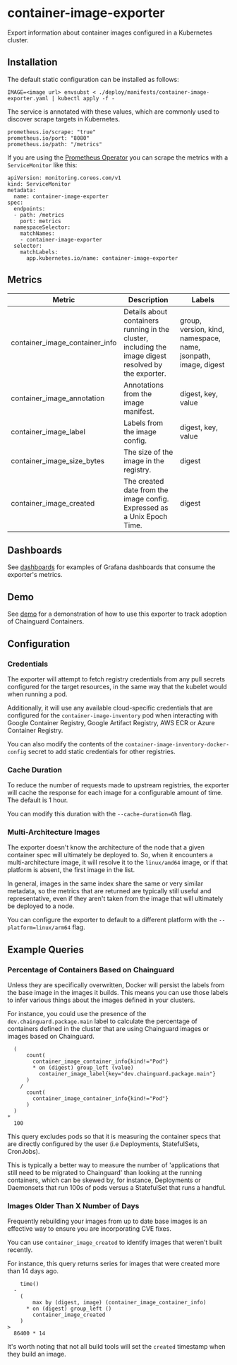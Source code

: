 # container-image-exporter

Export information about container images configured in a Kubernetes cluster.

## Installation

The default static configuration can be installed as follows:

```
IMAGE=<image url> envsubst < ./deploy/manifests/container-image-exporter.yaml | kubectl apply -f -
```

The service is annotated with these values, which are commonly used to discover
scrape targets in Kubernetes.

```
prometheus.io/scrape: "true"
prometheus.io/port: "8080"
prometheus.io/path: "/metrics"
```

If you are using the [Prometheus
Operator](https://github.com/prometheus-operator/prometheus-operator) you can
scrape the metrics with a `ServiceMonitor` like this:

```
apiVersion: monitoring.coreos.com/v1
kind: ServiceMonitor
metadata:
  name: container-image-exporter
spec:
  endpoints:
  - path: /metrics
    port: metrics
  namespaceSelector:
    matchNames:
    - container-image-exporter
  selector:
    matchLabels:
      app.kubernetes.io/name: container-image-exporter
```

## Metrics

| Metric                          | Description                                                                                            | Labels                                                         |
| ------------------------------- | ------------------------------------------------------------------------------------------------------ | -------------------------------------------------------------- |
| container_image_container_info  | Details about containers running in the cluster, including the image digest resolved by the exporter.  | group, version, kind, namespace, name, jsonpath, image, digest |
| container_image_annotation      | Annotations from the image manifest.                                                                   | digest, key, value                                             |
| container_image_label           | Labels from the image config.                                                                          | digest, key, value                                             |
| container_image_size_bytes      | The size of the image in the registry.                                                                 | digest                                                         |
| container_image_created         | The created date from the image config. Expressed as a Unix Epoch Time.                                | digest                                                         |

## Dashboards

See [dashboards](./dashboards) for examples of Grafana dashboards that consume
the exporter's metrics.

## Demo

See [demo](./demo) for a demonstration of how to use this exporter to track
adoption of Chainguard Containers.

## Configuration

### Credentials

The exporter will attempt to fetch registry credentials from any pull secrets
configured for the target resources, in the same way that the kubelet would
when running a pod.

Additionally, it will use any available cloud-specific credentials that are
configured for the `container-image-inventory` pod when interacting with
Google Container Registry, Google Artifact Registry, AWS ECR or Azure
Container Registry.

You can also modify the contents of the
`container-image-inventory-docker-config` secret to add static credentials for
other registries.

### Cache Duration

To reduce the number of requests made to upstream registries, the exporter will
cache the response for each image for a configurable amount of time. The default
is 1 hour.

You can modify this duration with the `--cache-duration=6h` flag.

### Multi-Architecture Images

The exporter doesn't know the architecture of the node that a given container
spec will ultimately be deployed to. So, when it encounters a multi-architecture
image, it will resolve it to the `linux/amd64` image, or if that platform is
absent, the first image in the list.

In general, images in the same index share the same or very similar metadata,
so the metrics that are returned are typically still useful and representative,
even if they aren't taken from the image that will ultimately be deployed to a
node.

You can configure the exporter to default to a different platform with the
`--platform=linux/arm64` flag.

## Example Queries

### Percentage of Containers Based on Chainguard

Unless they are specifically overwritten, Docker will persist the labels from
the base image in the images it builds. This means you can use those labels to
infer various things about the images defined in your clusters.

For instance, you could use the presence of the `dev.chainguard.package.main`
label to calculate the percentage of containers defined in the cluster that are
using Chainguard images or images based on Chainguard.

```
  (
      count(
        container_image_container_info{kind!="Pod"}
        * on (digest) group_left (value)
          container_image_label{key="dev.chainguard.package.main"}
      )
    /
      count(
        container_image_container_info{kind!="Pod"}
      )
  )
*
  100
```

This query excludes pods so that it is measuring the container specs that are
directly configured by the user (i.e Deployments, StatefulSets, CronJobs).

This is typically a better way to measure the number of 'applications that
still need to be migrated to Chainguard' than looking at the running
containers, which can be skewed by, for instance, Deployments or Daemonsets
that run 100s of pods versus a StatefulSet that runs a handful.

### Images Older Than X Number of Days

Frequently rebuilding your images from up to date base images is an effective
way to ensure you are incorporating CVE fixes.

You can use `container_image_created` to identify images that weren't built
recently.

For instance, this query returns series for images that were created more than
14 days ago.

```
    time()
  -
    (
        max by (digest, image) (container_image_container_info)
      * on (digest) group_left ()
        container_image_created
    )
>
  86400 * 14
```

It's worth noting that not all build tools will set the `created` timestamp when
they build an image.
